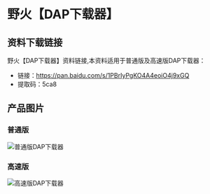 # 野火【DAP下载器】

## 资料下载链接
野火【DAP下载器】资料链接,本资料适用于普通版及高速版DAP下载器：
* 链接：https://pan.baidu.com/s/1PBrIyPgKO4A4eoiO4j9xGQ 
* 提取码：5ca8 

## 产品图片
### 普通版
![普通版DAP下载器](https://raw.githubusercontent.com/wiki/Embdefire/products/images/模块产品/DAP下载器/普通版DAP下载器.jpg)

### 高速版
![高速版DAP下载器](https://raw.githubusercontent.com/wiki/Embdefire/products/images/模块产品/DAP下载器/高速版DAP下载器.jpg)
